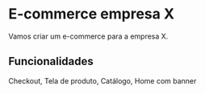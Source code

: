 # E-commerce empresa X

Vamos criar um e-commerce para a empresa X.

## Funcionalidades
Checkout, Tela de produto, Catálogo, Home com banner

